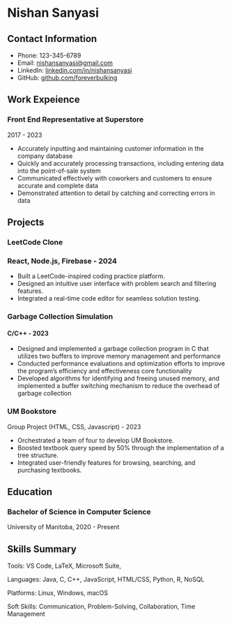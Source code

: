 # Nishan Sanyasi

## Contact Information
- Phone: 123-345-6789
- Email: nishansanyasi@gmail.com
- LinkedIn: [linkedin.com/in/nishansanyasi](https://www.linkedin.com/in/johndoe)
- GitHub: [github.com/foreverbulking](https://github.com/foreverbulking)

## Work Expeience 

### Front End Representative at Superstore
2017 - 2023 
- Accurately inputting and maintaining customer information in the company database
- Quickly and accurately processing transactions, including entering data into the point-of-sale system
- Communicated effectively with coworkers and customers to ensure accurate and complete data
- Demonstrated attention to detail by catching and correcting errors in data

## Projects

### LeetCode Clone 
 ### React, Node.js, Firebase - 2024
- Built a LeetCode-inspired coding practice platform.
- Designed an intuitive user interface with problem search and filtering features.
- Integrated a real-time code editor for seamless solution testing.

### Garbage Collection Simulation  

#### C/C++ - 2023        

- Designed and implemented a garbage collection program in C that utilizes two buffers to improve memory
    management and performance
- Conducted performance evaluations and optimization efforts to improve the program’s efficiency and
    effectiveness
    core functionality
- Developed algorithms for identifying and freeing unused memory, and implemented a buffer switching
    mechanism to reduce the overhead of garbage collection

### UM Bookstore
 Group Project (HTML, CSS, Javascript) - 2023

- Orchestrated a team of four to develop UM Bookstore.
- Boosted textbook query speed by 50% through the implementation of a tree structure.
- Integrated user-friendly features for browsing, searching, and purchasing textbooks.




## Education

### Bachelor of Science in Computer Science
University of Manitoba, 2020 - Present


## Skills Summary
Tools: VS Code, LaTeX, Microsoft Suite,

Languages: Java, C, C++, JavaScript, HTML/CSS, Python, R, NoSQL

Platforms: Linux, Windows, macOS

Soft Skills: Communication, Problem-Solving, Collaboration, Time Management

